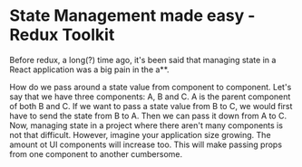 # State Management made easy - Redux Toolkit

Before redux, a long(?) time ago, it's been said that managing state in a React application was a big pain in the a**. 

How do we pass around a state value from component to component. Let's say that we have three components: A, B and C. A is the parent component of both B and C. If we want to pass a state value from B to C, we would first have to send the state from B to A. Then we can pass it down from A to C. Now, managing state in a project where there aren't many components is not that difficult. However, imagine your application size growing. The amount ot UI components will increase too. This will make passing props from one component to another cumbersome.
